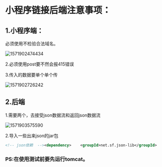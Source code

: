 # 小程序链接后端注意事项：

## 1.小程序端：

必须使用不检验合法域名。

![1571902474434](C:\Users\93685\AppData\Roaming\Typora\typora-user-images\1571902474434.png)

2.必须使用post要不然会报415错误

3.传入的数据要单个单个传

![1571902726242](C:\Users\93685\AppData\Roaming\Typora\typora-user-images\1571902726242.png)

## 2.后端  

1.需要两个，去接受json数据流和返回json数据流  

![1571903575590](C:\Users\93685\AppData\Roaming\Typora\typora-user-images\1571903575590.png)

2.导入一些出来json的jar包

```xml
<!-- json依赖  --><dependency>    <groupId>net.sf.json-lib</groupId>    <artifactId>json-lib</artifactId>    <version>2.4</version>    <classifier>jdk15</classifier></dependency><dependency>    <groupId>commons-beanutils</groupId>    <artifactId>commons-beanutils</artifactId>    <version>1.7.0</version></dependency><dependency>    <groupId>commons-collections</groupId>    <artifactId>commons-collections</artifactId>    <version>3.1</version></dependency><dependency>    <groupId>commons-lang</groupId>    <artifactId>commons-lang</artifactId>    <version>2.5</version></dependency><dependency>    <groupId>net.sf.ezmorph</groupId>    <artifactId>ezmorph</artifactId>    <version>1.0.6</version></dependency>
```

### PS:在使用测试前要先运行tomcat。